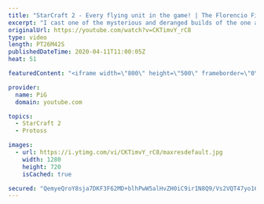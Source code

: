 ```yaml
---
title: "StarCraft 2 - Every flying unit in the game! | The Florencio Files #132"
excerpt: "I cast one of the mysterious and deranged builds of the one and only Florencio, the dude that invented the proxy nexus recall rush.  Florencios Twitch: https://www.twitch.tv/florenciosc Florencios Youtube: https://www.youtube.com/channel/UCPVD... Florencios Twitter: https://twitter.com/craft_dank"
originalUrl: https://youtube.com/watch?v=CKTimvY_rC8
type: video
length: PT26M42S
publishedDateTime: 2020-04-11T11:00:05Z
heat: 51

featuredContent: "<iframe width=\"800\" height=\"500\" frameborder=\"0\" src=\"https://www.youtube.com/embed/CKTimvY_rC8\" allow=\"accelerometer; autoplay; encrypted-media; gyroscope; picture-in-picture\" allowfullscreen></iframe>"

provider:
  name: PiG
  domain: youtube.com

topics:
  - StarCraft 2
  - Protoss

images:
  - url: https://i.ytimg.com/vi/CKTimvY_rC8/maxresdefault.jpg
    width: 1280
    height: 720
    isCached: true

secured: "QemyeQroY8sja7DKF3F62MD+blhPwW5alHvZH0iC9ir1N8Q9/Vs2VQT47yo16rp5NApjY/sgAp2LdhVFAQrK62uu4LzC6MU56p14t4XuPEeu8ddTW7hld9n3WJc87FtmtPiY3lKuGLt6yM104usyOdt95p8Smj8eQwp1qG0F23M5q0j8FFhh+rdBNxzxYiMTeZGpj5+NuJr1GoObUO5Dft3JsFLHtx76mNy5dv30AooqhbSiMV84fy3NG9AXV6oXpwqlbZAzJUK5bUpaMvzygVlJjaY1OKLZ4bgT7rTHpJxOzblE1w26wFcG/yP8pdBCYU+bu1jA+RelMCHv2q+HN2MNOEPXov+E5Eke+9o/rxqiw2/vSml662yGw5icatBcbgU19YO0rtoSCcV0mRBE+y9gfR1rxQgz4ngHU58DP6w=;CzC40bPe+TeFbUAKlVqRQg=="
---
```


